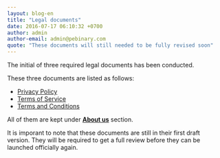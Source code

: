 ```yaml
---
layout: blog-en
title: "Legal documents"
date: 2016-07-17 06:10:32 +0700
author: admin
author-email: admin@pebinary.com
quote: "These documents will still needed to be fully revised soon"
---
```

The initial of three required legal documents has been conducted.

These three documents are listed as follows:

- [Privacy Policy]
- [Terms of Service]
- [Terms and Conditions]

All of them are kept under [__About us__] section.

<!--more-->

It is imporant to note that these documents are still in their first draft version. They will be required to get a full review before they can be launched officially again.

[Privacy Policy]: /about/privacy.html
[Terms of Service]: /about/terms.html
[Terms and Conditions]: /about/tos.html
[__About us__]: /about/
